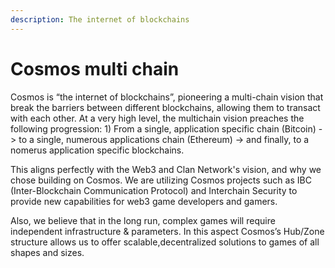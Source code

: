 ```yaml
---
description: The internet of blockchains
---
```


# Cosmos multi chain

Cosmos is “the internet of blockchains”, pioneering a multi-chain vision that break the barriers between different blockchains, allowing them to transact with each other. At a very high level, the multichain vision preaches the following progression: 1) From a single, application specific chain (Bitcoin) -> to a single, numerous applications chain (Ethereum) -> and finally, to a nomerus application specific blockchains.

This aligns perfectly with the Web3 and Clan Network's vision, and why we chose building on Cosmos. We are utilizing Cosmos projects such as IBC (Inter-Blockchain Communication Protocol) and Interchain Security to provide new capabilities for web3 game developers and gamers.

Also, we believe that in the long run, complex games will require independent infrastructure & parameters. In this aspect Cosmos’s Hub/Zone structure allows us to offer scalable,decentralized solutions to games of all shapes and sizes.
